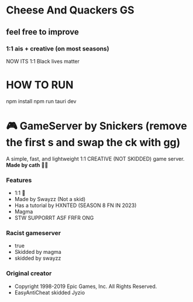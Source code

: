# Cheese And Quackers GS
## feel free to improve
### 1:1 ais + creative (on most seasons)
NOW ITS 1:1
Black lives matter

# HOW TO RUN
npm install
npm run tauri dev

# 🎮 GameServer by Snickers (remove the first s and swap the ck with gg)
A simple, fast, and lightweight 1:1 CREATIVE (NOT SKIDDED) game server.  
**Made by cath** 🐱‍💻
### Features
- 1:1 💯
- Made by Swayzz (Not a skid)
- Has a tutorial by HXNTED (SEASON 8 FN IN 2023)
- Magma
- STW SUPPORRT ASF FRFR ONG 
### Racist gameserver
- true
- Skidded by magma
- skidded by swayzz
### Original creator
- Copyright 1998-2019 Epic Games, Inc. All Rights Reserved.
- EasyAntiCheat skidded Jyzio
